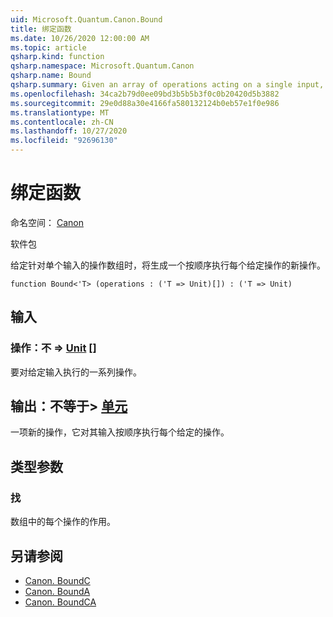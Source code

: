 ```yaml
---
uid: Microsoft.Quantum.Canon.Bound
title: 绑定函数
ms.date: 10/26/2020 12:00:00 AM
ms.topic: article
qsharp.kind: function
qsharp.namespace: Microsoft.Quantum.Canon
qsharp.name: Bound
qsharp.summary: Given an array of operations acting on a single input, produces a new operation that performs each given operation in sequence.
ms.openlocfilehash: 34ca2b79d0ee09bd3b5b5b3f0c0b20420d5b3882
ms.sourcegitcommit: 29e0d88a30e4166fa580132124b0eb57e1f0e986
ms.translationtype: MT
ms.contentlocale: zh-CN
ms.lasthandoff: 10/27/2020
ms.locfileid: "92696130"
---
```

# <a name="bound-function"></a>绑定函数

命名空间： [Canon](xref:Microsoft.Quantum.Canon)

软件包 [](https://nuget.org/packages/)


给定针对单个输入的操作数组时，将生成一个按顺序执行每个给定操作的新操作。

```qsharp
function Bound<'T> (operations : ('T => Unit)[]) : ('T => Unit)
```


## <a name="input"></a>输入

### <a name="operations--t--unit-"></a>操作：不 => [Unit](xref:microsoft.quantum.lang-ref.unit) []

要对给定输入执行的一系列操作。



## <a name="output--t--unit"></a>输出：不等于> [单元](xref:microsoft.quantum.lang-ref.unit) 

一项新的操作，它对其输入按顺序执行每个给定的操作。

## <a name="type-parameters"></a>类型参数

### <a name="t"></a>找

数组中的每个操作的作用。

## <a name="see-also"></a>另请参阅

- [Canon. BoundC](xref:Microsoft.Quantum.Canon.BoundC)
- [Canon. BoundA](xref:Microsoft.Quantum.Canon.BoundA)
- [Canon. BoundCA](xref:Microsoft.Quantum.Canon.BoundCA)